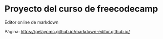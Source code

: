 # Proyecto del curso de freecodecamp
Editor online de markdown

Página: https://pelayomc.github.io/markdown-editor.github.io/
